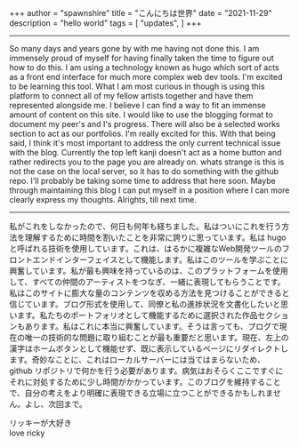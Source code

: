 +++
author = "spawnshire"
title = "こんにちは世界"
date = "2021-11-29"
description = "hello world"
tags = [
    "updates",
]
+++
***
So many days and years gone by with me having not done this. I am immensely proud of myself for having finally taken the time to figure out how to do this. I am using a technology known as hugo which sort of acts as a front end interface for much more complex web dev tools. I'm excited to be learning this tool. What I am most curious in though is using this platform to connect all of my fellow artists together and have them represented alongside me. I believe I can find a way to fit an immense amount of content on this site. I would like to use the blogging format to document my peer's and I's progress. There will also be a selected works section to act as our portfolios. I'm really excited for this. With that being said, I think it's most important to address the only current technical issue with the blog. Currently the top left kanji doesn't act as a home button and rather redirects you to the page you are already on. whats strange is this is not the case on the local server, so it has to do something with the github repo. I'll probably be taking some time to address that here soon. Maybe through maintaining this blog I can put myself in a position where I can more clearly express my thoughts. Alrights, till next time.
***
私がこれをしなかったので、何日も何年も経ちました。私はついにこれを行う方法を理解するために時間を割いたことを非常に誇りに思っています。私は hugo と呼ばれる技術を使用しています。これは、はるかに複雑なWeb開発ツールのフロントエンドインターフェイスとして機能します。私はこのツールを学ぶことに興奮しています。私が最も興味を持っているのは、このプラットフォームを使用して、すべての仲間のアーティストをつなぎ、一緒に表現してもらうことです。私はこのサイトに膨大な量のコンテンツを収める方法を見つけることができると信じています。ブログ形式を使用して、同僚と私の進捗状況を文書化したいと思います。私たちのポートフォリオとして機能するために選択された作品セクションもあります。私はこれに本当に興奮しています。そうは言っても、ブログで現在の唯一の技術的な問題に取り組むことが最も重要だと思います。現在、左上の漢字はホームボタンとして機能せず、既に表示しているページにリダイレクトします。奇妙なことに、これはローカルサーバーには当てはまらないため、 github リポジトリで何かを行う必要があります。病気はおそらくここですぐにそれに対処するために少し時間がかかっています。このブログを維持することで、自分の考えをより明確に表現できる立場に立つことができるかもしれません。よし、次回まで。

リッキーが大好き  
love ricky
